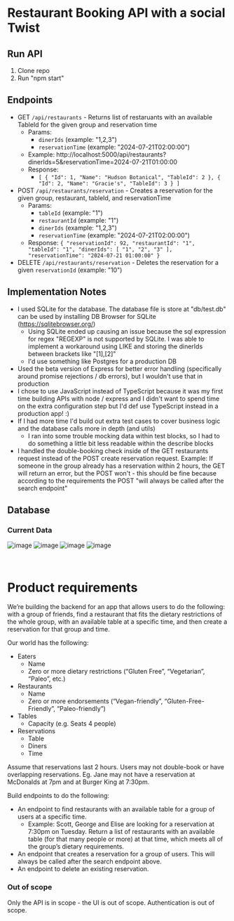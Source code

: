 # Restaurant Booking API with a social Twist

## Run API
1. Clone repo
2. Run "npm start"

## Endpoints
- GET `/api/restaurants` - Returns list of restaruants with an available TableId for the given group and reservation time
  - Params:
    - `dinerIds` (example: "1,2,3")
    - `reservationTime` (example: "2024-07-21T02:00:00")
  - Example: http://localhost:5000/api/restaurants?dinerIds=5&reservationTime=2024-07-21T01:00:00
  - Response:
    - `[
    {
        "Id": 1,
        "Name": "Hudson Botanical",
        "TableId": 2
    },
    {
        "Id": 2,
        "Name": "Gracie's",
        "TableId": 3
    }
]`
- POST `/api/restaurants/reservation` - Creates a reservation for the given group, restaurant, tableId, and reservationTime
  - Params:
    - `tableId` (example: "1")
    - `restaurantId` (example: "1")
    - `dinerIds` (example: "1,2,3")
    - `reservationTime` (example: "2024-07-21T02:00:00")
  - Response: `{
    "reservationId": 92,
    "restaurantId": "1",
    "tableId": "1",
    "dinerIds": [
        "1",
        "2",
        "3"
    ],
    "reservationTime": "2024-07-21 01:00:00"
}`
- DELETE `/api/restaurants/reservation` - Deletes the reservation for a given `reservationId` (example: "10")

## Implementation Notes
- I used SQLite for the database. The database file is store at "db/test.db" can be used by installing DB Browser for SQLite (https://sqlitebrowser.org/)
  - Using SQLite ended up causing an issue because the sql expression for regex "REGEXP" is not supported by SQLite. I was able to implement a workaround using LIKE and storing the dinerIds between brackets like "[1],[2]"
  - I'd use something like Postgres for a production DB
- Used the beta version of Express for better error handling (specifically around promise rejections / db errors), but I wouldn't use that in production
- I chose to use JavaScript instead of TypeScript because it was my first time building APIs with node / express and I didn't want to spend time on the extra configuration step but I'd def use TypeScript instead in a production app! :)
- If I had more time I'd build out extra test cases to cover business logic and the database calls more in depth (and utils)
  - I ran into some trouble mocking data within test blocks, so I had to do something a little bit less readable within the describe blocks
- I handled the double-booking check inside of the GET restaurants request instead of the POST create reservation request. Example: If someone in the group already has a reservation within 2 hours, the GET will return an error, but the POST won't - this should be fine because according to the requirements the POST "will always be called after the search endpoint" 

## Database

### Current Data
![image](https://github.com/ryrosenthal/restaurant-booking/assets/19440071/5c5cc823-a6b1-41ad-936b-b6b23f77d07e)
![image](https://github.com/ryrosenthal/restaurant-booking/assets/19440071/5c17b0f4-e57b-40a9-bc9d-d4f12399d967)
![image](https://github.com/ryrosenthal/restaurant-booking/assets/19440071/7a20c96d-5803-4f00-af8c-c3d599715d1e)
![image](https://github.com/ryrosenthal/restaurant-booking/assets/19440071/33276b35-d990-4662-81fb-88346a981142)

<br/>

# Product requirements
We’re building the backend for an app that allows users to do the following: with a group of
friends, find a restaurant that fits the dietary restrictions of the whole group, with an available
table at a specific time, and then create a reservation for that group and time.

Our world has the following:
- Eaters
  - Name
  - Zero or more dietary restrictions (“Gluten Free”, “Vegetarian”, “Paleo”, etc.)
- Restaurants
  - Name
  - Zero or more endorsements (“Vegan-friendly”, “Gluten-Free-Friendly”,
“Paleo-friendly”)
- Tables
  - Capacity (e.g. Seats 4 people)
- Reservations
  - Table
  - Diners
  - Time

Assume that reservations last 2 hours. Users may not double-book or have overlapping
reservations. Eg. Jane may not have a reservation at McDonalds at 7pm and at Burger King at
7:30pm.

Build endpoints to do the following:
- An endpoint to find restaurants with an available table for a group of users at a specific
time.
  - Example: Scott, George and Elise are looking for a reservation at 7:30pm on
Tuesday. Return a list of restaurants with an available table (for that many people
or more) at that time, which meets all of the group’s dietary requirements.
- An endpoint that creates a reservation for a group of users. This will always be called
after the search endpoint above.
- An endpoint to delete an existing reservation.
  
### Out of scope
Only the API is in scope - the UI is out of scope. Authentication is out of scope.
